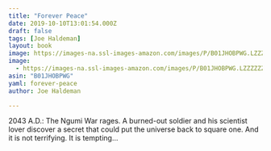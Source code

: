 ```yaml
---
title: "Forever Peace"
date: 2019-10-10T13:01:54.000Z
draft: false
tags: [Joe Haldeman]
layout: book
image: https://images-na.ssl-images-amazon.com/images/P/B01JHOBPWG.LZZZZZZZ.jpg
image: 
  - https://images-na.ssl-images-amazon.com/images/P/B01JHOBPWG.LZZZZZZZ.jpg
asin: "B01JHOBPWG"
yaml: forever-peace
author: Joe Haldeman

---
```


2043 A.D.: The Ngumi War rages. A burned-out soldier and his scientist lover discover a secret that could put the universe back to square one. And it is not terrifying. It is tempting...